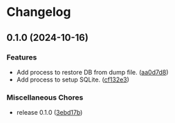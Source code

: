 # Changelog

## 0.1.0 (2024-10-16)


### Features

* Add process to restore DB from dump file. ([aa0d7d8](https://github.com/ryohidaka/action-restore-sqlite/commit/aa0d7d884658058f9f7040569ae6155f80c01453))
* Add process to setup SQLite. ([cf132e3](https://github.com/ryohidaka/action-restore-sqlite/commit/cf132e38bf7a9c92128625ebe0e6cd3b6b5c6ec7))


### Miscellaneous Chores

* release 0.1.0 ([3ebd17b](https://github.com/ryohidaka/action-restore-sqlite/commit/3ebd17b60e9ba29aed51188a60535c307860fc18))
